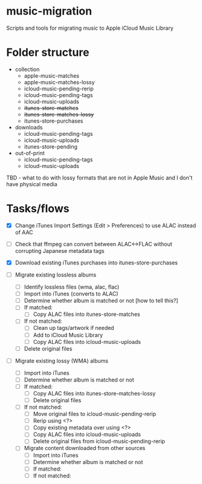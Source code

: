# music-migration
Scripts and tools for migrating music to Apple iCloud Music Library

# Folder structure
- collection
  - apple-music-matches
  - apple-music-matches-lossy
  - icloud-music-pending-rerip
  - icloud-music-pending-tags
  - icloud-music-uploads
  - ~~itunes-store-matches~~
  - ~~itunes-store-matches-lossy~~
  - itunes-store-purchases
- downloads
  - icloud-music-pending-tags
  - icloud-music-uploads
  - itunes-store-pending
- out-of-print
  - icloud-music-pending-tags
  - icloud-music-uploads
	
TBD - what to do with lossy formats that are not in Apple Music and I don't have physical media

# Tasks/flows
- [x] Change iTunes Import Settings (Edit > Preferences) to use ALAC instead of AAC

- [ ] Check that ffmpeg can convert between ALAC<->FLAC without corrupting Japanese metadata tags
- [x] Download existing iTunes purchases into itunes-store-purchases
- [ ] Migrate existing lossless albums
    - [ ] Identify lossless files (wma, alac, flac)
    - [ ] Import into iTunes (converts to ALAC)
    - [ ] Determine whether album is matched or not [how to tell this?]
    - [ ] If matched:
        - [ ] Copy ALAC files into itunes-store-matches
    - [ ] If not matched:
        - [ ] Clean up tags/artwork if needed
        - [ ] Add to iCloud Music Library
        - [ ] Copy ALAC files into icloud-music-uploads
    - [ ] Delete original files
- [ ] Migrate existing lossy (WMA) albums
    - [ ] Import into iTunes
    - [ ] Determine whether album is matched or not
    - [ ] If matched:
        - [ ] Copy ALAC files into itunes-store-matches-lossy
        - [ ] Delete original files
    - [ ] If not matched:
        - [ ] Move original files to icloud-music-pending-rerip
        - [ ] Rerip using <?>
        - [ ] Copy existing metadata over using <?>
        - [ ] Copy ALAC files into icloud-music-uploads
        - [ ] Delete original files from icloud-music-pending-rerip
    - [ ] Migrate content downloaded from other sources
        - [ ] Import into iTunes
        - [ ] Determine whether album is matched or not
        - [ ] If matched:
        - [ ] If not matched: